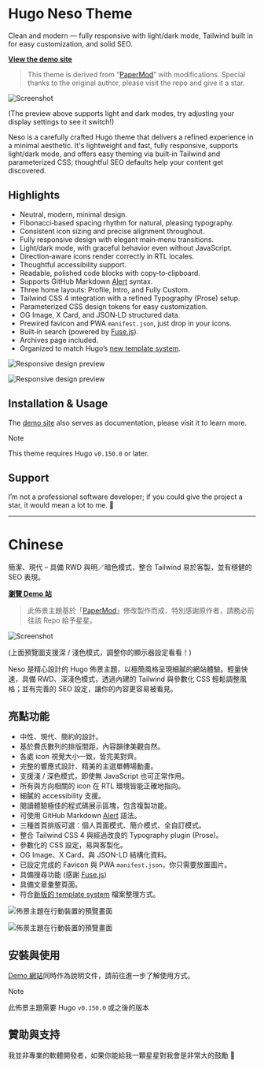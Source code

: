 # Hugo Neso Theme

Clean and modern — fully responsive with light/dark mode, Tailwind built in for easy customization, and solid SEO.

**[View the demo site](https://babeneso.github.io/hugo-neso/)**

> This theme is derived from “[PaperMod](https://github.com/adityatelange/hugo-PaperMod)” with modifications. Special thanks to the original author, please visit the repo and give it a star.

<picture>
    <source media="(prefers-color-scheme: dark)" srcset="https://raw.githubusercontent.com/babeneso/hugo-neso/master/images/screenshot-dark.png">
    <source media="(prefers-color-scheme: light)" srcset="https://raw.githubusercontent.com/babeneso/hugo-neso/master/images/screenshot-light.png">
    <img alt="Screenshot" src="https://raw.githubusercontent.com/babeneso/hugo-neso/master/images/screenshot.png">
</picture>

(The preview above supports light and dark modes, try adjusting your display settings to see it switch!)

Neso is a carefully crafted Hugo theme that delivers a refined experience in a minimal aesthetic. It's lightweight and fast, fully responsive, supports light/dark mode, and offers easy theming via built‑in Tailwind and parameterized CSS; thoughtful SEO defaults help your content get discovered.


## Highlights

- Neutral, modern, minimal design.  
- Fibonacci‑based spacing rhythm for natural, pleasing typography.  
- Consistent icon sizing and precise alignment throughout.  
- Fully responsive design with elegant main‑menu transitions.  
- Light/dark mode, with graceful behavior even without JavaScript.  
- Direction‑aware icons render correctly in RTL locales.  
- Thoughtful accessibility support.  
- Readable, polished code blocks with copy‑to‑clipboard.  
- Supports GitHub Markdown [Alert](https://docs.github.com/en/get-started/writing-on-github/getting-started-with-writing-and-formatting-syntax#alerts) syntax.  
- Three home layouts: Profile, Intro, and Fully Custom.  
- Tailwind CSS 4 integration with a refined Typography (Prose) setup.  
- Parameterized CSS design tokens for easy customization.  
- OG Image, X Card, and JSON‑LD structured data.  
- Prewired favicon and PWA `manifest.json`, just drop in your icons.  
- Built‑in search (powered by [Fuse.js](https://github.com/krisk/fuse)).  
- Archives page included.  
- Organized to match Hugo’s [new template system](https://gohugo.io/templates/new-templatesystem-overview/).

![Responsive design preview](https://raw.githubusercontent.com/babeneso/hugo-neso/master/images/screenshot-mobile.png)

![Responsive design preview](https://raw.githubusercontent.com/babeneso/hugo-neso/master/images/screenshot-2-mobile.png)


## Installation & Usage

The [demo site](https://babeneso.github.io/hugo-neso/) also serves as documentation, please visit it to learn more.

> [!NOTE]  
> This theme requires Hugo `v0.150.0` or later.


## Support

I’m not a professional software developer; if you could give the project a star, it would mean a lot to me. 🫰


---

# Chinese


簡潔、現代 – 具備 RWD 與明／暗色模式，整合 Tailwind 易於客製，並有穩健的 SEO 表現。

**[瀏覽 Demo 站](https://babeneso.github.io/hugo-neso/)**

> 此佈景主題基於「[PaperMod](https://github.com/adityatelange/hugo-PaperMod)」修改製作而成，特別感謝原作者，請務必前往該 Repo 給予星星。

<picture>
    <source media="(prefers-color-scheme: dark)" srcset="https://raw.githubusercontent.com/babeneso/hugo-neso/master/images/screenshot-dark.png">
    <source media="(prefers-color-scheme: light)" srcset="https://raw.githubusercontent.com/babeneso/hugo-neso/master/images/screenshot-light.png">
    <img alt="Screenshot" src="https://raw.githubusercontent.com/babeneso/hugo-neso/master/images/screenshot.png">
</picture>

(上面預覽圖支援深 / 淺色模式，調整你的顯示器設定看看！)

Neso 是精心設計的 Hugo 佈景主題，以極簡風格呈現細膩的網站體驗。輕量快速，具備 RWD、深淺色模式，透過內建的 Tailwind 與參數化 CSS 輕鬆調整風格；並有完善的 SEO 設定，讓你的內容更容易被看見。


## 亮點功能

- 中性、現代、簡約的設計。
- 基於費氏數列的排版間距，內容韻律美觀自然。
- 各處 icon 視覺大小一致，皆完美對齊。
- 完整的響應式設計、精美的主選單轉場動畫。
- 支援淺 / 深色模式，即使無 JavaScript 也可正常作用。
- 所有與方向相關的 icon 在 RTL 環境皆能正確地指向。
- 細膩的 accessibility 支援。
- 閱讀體驗極佳的程式碼展示區塊，包含複製功能。
- 可使用 GitHub Markdown [Alert](https://docs.github.com/en/get-started/writing-on-github/getting-started-with-writing-and-formatting-on-github/basic-writing-and-formatting-syntax#alerts) 語法。
- 三種首頁排版可選：個人頁面模式、簡介模式、全自訂模式。
- 整合 Tailwind CSS 4 與經過改良的 Typography plugin (Prose)。
- 參數化的 CSS 設定，易與客製化。
- OG Image、X Card，與 JSON-LD 結構化資料。
- 已設定完成的 Favicon 與 PWA `manifest.json`，你只需要放置圖片。
- 具備搜尋功能 (感謝 [Fuse.js](https://github.com/krisk/fuse))
- 具備文章彙整頁面。
- 符合[新版的 template system](https://gohugo.io/templates/new-templatesystem-overview/) 檔案整理方式。

![佈景主題在行動裝置的預覽畫面](https://raw.githubusercontent.com/babeneso/hugo-neso/master/images/screenshot-mobile.png)

![佈景主題在行動裝置的預覽畫面](https://raw.githubusercontent.com/babeneso/hugo-neso/master/images/screenshot-2-mobile.png)

## 安裝與使用

[Demo 網站](https://babeneso.github.io/hugo-neso/)同時作為說明文件，請前往進一步了解使用方式。

> [!NOTE]  
> 此佈景主題需要 Hugo `v0.150.0` 或之後的版本


## 贊助與支持

我並非專業的軟體開發者，如果你能給我一顆星星對我會是非常大的鼓勵 🫰
